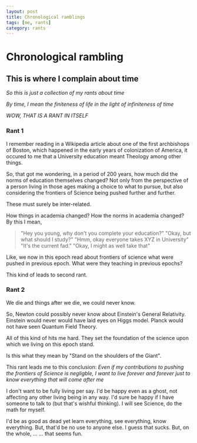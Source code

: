 ```yaml
---
layout: post
title: Chronological ramblings
tags: [me, rants]
category: rants
---
```


# Chronological rambling 
## This is where I complain about time

_So this is just a collection of my rants about time_

_By time, I mean the finiteness of life in the light of infiniteness of time_

_WOW, THAT IS A RANT IN ITSELF_


### Rant 1

I remember reading in a Wikipedia article about one of the first archbishops of
Boston, which happened in the early years of colonization of America, it occured to me that a University education meant Theology among other things.

So, that got me wondering, in a period of 200 years, how much did the norms of education themselves changed? Not only from the perspective of a person living in those ages making a choice to what to pursue, but also considering the frontiers of Science being pushed further and further. 

These must surely be inter-related. 

How things in academia changed? How the norms in academia changed? By this I mean, 
> "Hey you young, why don't you complete your education?"
> "Okay, but what should I study?"
> "Hmm, okay everyone takes XYZ in University"
> "It's the current fad."
> "Okay, I might as well take that"

Like, we now in this epoch read about frontiers of science what were pushed in 
previous epoch. What were they teaching in previous epochs?

This kind of leads to second rant.

### Rant 2

We die and things after we die, we could never know. 

So, Newton could possibly never know about Einstein's General Relativity. 
Einstein would never would have laid eyes on Higgs model. 
Planck would not have seen Quantum Field Theory. 

All of this kind of hits me hard. They set the foundation of the science 
upon which we living on this epoch stand. 

Is this what they mean by "Stand on the shoulders of the Giant".

This rant leads me to this conclusion:
_Even if my contributions to pushing the frontiers of Science is negligble, I want to live forever and forever just to know everything that will come after me_

I don't want to be fully living per say. I'd be happy even as a ghost, not affecting any other living being in any way. I'd sure be happy if I have someone to talk to (but that's wishful thinking). I will see Science, do the math for myself. 

I'd be as good as dead yet learn everything, see everything, know everything. But, that'd be no use to anyone else. I guess that sucks. But, on the whole,
...
...
that seems fun. 




